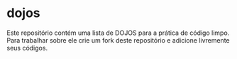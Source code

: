 # dojos
Este repositório contém uma lista de DOJOS para a prática de código limpo.
Para trabalhar sobre ele crie um fork deste repositório e adicione livremente seus códigos.

